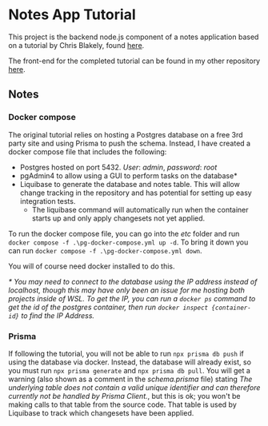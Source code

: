 # Notes App Tutorial

This project is the backend node.js component of a notes application based on a tutorial by Chris Blakely, found [here](https://www.freecodecamp.org/news/full-stack-project-tutorial-create-a-notes-app-using-react-and-node-js/).

The front-end for the completed tutorial can be found in my other repository [here](https://github.com/jasondown/notes-app-ui).

## Notes

### Docker compose

The original tutorial relies on hosting a Postgres database on a free 3rd party site and using Prisma to push the schema. Instead, I have created a docker compose file that includes the following:

- Postgres hosted on port 5432. _User_: _admin_, _password_: _root_
- pgAdmin4 to allow using a GUI to perform tasks on the database*
- Liquibase to generate the database and notes table. This will allow change tracking in the repository and has potential for setting up easy integration tests.
    - The liquibase command will automatically run when the container starts up and only apply changesets not yet applied.

To run the docker compose file, you can go into the _etc_ folder and run `docker compose -f .\pg-docker-compose.yml up -d`. To bring it down you can run `docker compose -f .\pg-docker-compose.yml down`.

You will of course need docker installed to do this.

_* You may need to connect to the database using the IP address instead of localhost, though this may have only been an issue for me hosting both projects inside of WSL. To get the IP, you can run a `docker ps` command to get the id of the postgres container, then run `docker inspect {container-id}` to find the IP Address._

### Prisma

If following the tutorial, you will not be able to run `npx prisma db push` if using the database via docker. Instead, the database will already exist, so you must run `npx prisma generate` and `npx prisma db pull`. You will  get a warning (also shown as a comment in the _schema.prisma_ file) stating _The underlying table does not contain a valid unique identifier and can therefore currently not be handled by Prisma Client._, but this is ok; you won't be making calls to that table from the source code. That table is used by Liquibase to track which changesets have been applied.
